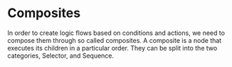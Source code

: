 # Composites
In order to create logic flows based on conditions and actions, we need to compose them through so called composites. A composite is a node that executes its children in a particular order. They can be split into the two categories, Selector, and Sequence. 
